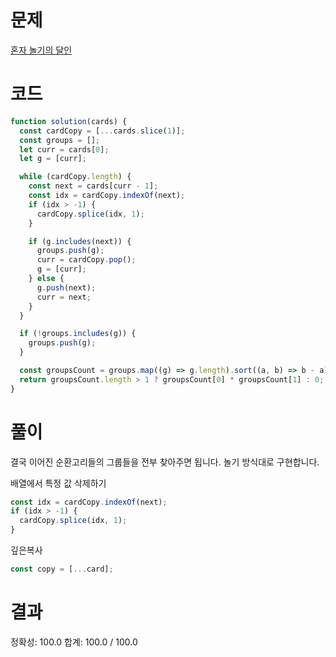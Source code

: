 # 문제

[혼자 놀기의 달인](https://school.programmers.co.kr/learn/courses/30/lessons/131130)

# 코드

```javascript
function solution(cards) {
  const cardCopy = [...cards.slice(1)];
  const groups = [];
  let curr = cards[0];
  let g = [curr];

  while (cardCopy.length) {
    const next = cards[curr - 1];
    const idx = cardCopy.indexOf(next);
    if (idx > -1) {
      cardCopy.splice(idx, 1);
    }

    if (g.includes(next)) {
      groups.push(g);
      curr = cardCopy.pop();
      g = [curr];
    } else {
      g.push(next);
      curr = next;
    }
  }

  if (!groups.includes(g)) {
    groups.push(g);
  }

  const groupsCount = groups.map((g) => g.length).sort((a, b) => b - a);
  return groupsCount.length > 1 ? groupsCount[0] * groupsCount[1] : 0;
}
```

# 풀이

결국 이어진 순환고리들의 그룹들을 전부 찾아주면 됩니다. 놀기 방식대로 구현합니다.

배열에서 특정 값 삭제하기

```javascript
const idx = cardCopy.indexOf(next);
if (idx > -1) {
  cardCopy.splice(idx, 1);
}
```

깊은복사

```javascript
const copy = [...card];
```

# 결과

정확성: 100.0
합계: 100.0 / 100.0
